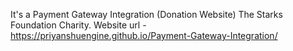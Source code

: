 It's a Payment Gateway Integration (Donation Website) The Starks Foundation Charity. 
Website url -https://priyanshuengine.github.io/Payment-Gateway-Integration/
